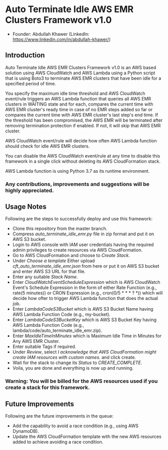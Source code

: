 # Auto Terminate Idle AWS EMR Clusters Framework v1.0

-   Founder: Abdullah Khawer (LinkedIn: https://www.linkedin.com/in/abdullah-khawer/)

## Introduction

Auto Terminate Idle AWS EMR Clusters Framework v1.0 is an AWS based solution using AWS CloudWatch and AWS Lambda using a Python script that is using Boto3 to terminate AWS EMR clusters that have been idle for a specified period of time.

You specify the maximum idle time threshold and AWS CloudWatch event/rule triggers an AWS Lambda function that queries all AWS EMR clusters in WAITING state and for each, compares the current time with AWS EMR cluster's ready time in case of no EMR steps added so far or compares the current time with AWS EMR cluster's last step's end time. If the threshold has been compromised, the AWS EMR will be terminated after removing termination protection if enabled. If not, it will skip that AWS EMR cluster.

AWS CloudWatch event/rule will decide how often AWS Lambda function should check for idle AWS EMR clusters.

You can disable the AWS CloudWatch event/rule at any time to disable this framework in a single click without deleting its AWS CloudFormation stack.

AWS Lambda function is using Python 3.7 as its runtime environment.

### Any contributions, improvements and suggestions will be highly appreciated.

## Usage Notes

Following are the steps to successfully deploy and use this framework:
-   Clone this repository from the master branch.
-   Compress *auto_terminate_idle_emr.py* file in zip format and put it on AWS S3 bucket.
-   Login to AWS console with IAM user credentials having the required admin privileges to create resources via AWS CloudFormation.
-   Go to AWS CloudFormation and choose to *Create Stack*.
-   Under *Choose a template* Either upload *cft_auto_terminate_idle_emr.json* from here or put it on AWS S3 bucket and enter AWS S3 URL for that file.
-   Enter any suitable *Stack Name*.
-   Enter *CloudWatchEventScheduleExpression* which is AWS CloudWatch Event's Schedule Expression in the form of either Rate Function (e.g., rate(5 minutes)) or CRON Expression (e.g., cron(0/5 * * * ? *)) which will decide how ofter to trigger AWS Lambda function that does the actual job.
-   Enter *LambdaCodeS3Bucket* which is AWS S3 Bucket Name having AWS Lambda Function Code (e.g., my-bucket).
-   Enter *LambdaCodeS3BucketKey* which is AWS S3 Bucket Key having AWS Lambda Function Code (e.g., lambda/code/auto_terminate_idle_emr.zip).
-   Enter *MaxIdleTimeInMinutes* which is Maximum Idle Time in Minutes for Any AWS EMR Cluster.
-   Enter suitable Tags if required.
-   Under *Review*, select *I acknowledge that AWS CloudFormation might create IAM resources with custom names.* and click create.
-   Wait for the stack to change its *Status* to *CREATE_COMPLETE*.
-   Voila, you are done and everything is now up and running.

### Warning: You will be billed for the AWS resources used if you create a stack for this framework.

## Future Improvements

Following are the future improvements in the queue:
-   Add the capability to avoid a race condition (e.g., using AWS DynamoDB).
-   Update the AWS CloudFormation template with the new AWS resources added to achieve avoiding a race condition.
